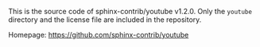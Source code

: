 This is the source code of sphinx-contrib/youtube v1.2.0.
Only the `youtube` directory and the license file are included in the repository.

Homepage: https://github.com/sphinx-contrib/youtube
